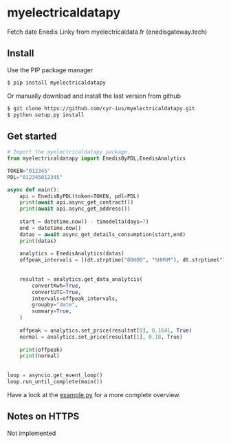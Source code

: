 # myelectricaldatapy

Fetch date Enedis Linky from myelectricaldata.fr (enedisgateway.tech)

## Install

Use the PIP package manager

```bash
$ pip install myelectricaldatapy
```

Or manually download and install the last version from github

```bash
$ git clone https://github.com/cyr-ius/myelectricaldatapy.git
$ python setup.py install
```

## Get started

```python
# Import the myelectricaldatapy package.
from myelectricaldatapy import EnedisByPDL,EnedisAnalytics

TOKEN="012345"
PDL="012345012345"

async def main():
    api = EnedisByPDL(token=TOKEN, pdl=PDL)
    print(await api.async_get_contract())
    print(await api.async_get_address())
    
    start = datetime.now() - timedelta(days=7)
    end = datetime.now()
    datas = await async_get_details_consumption(start,end)
    print(datas)
    
    analytics = EnedisAnalytics(datas)
    offpeak_intervals = [(dt.strptime("08H00", "%HH%M"), dt.strptime("12H00", "%HH%M"))]
    
    
    resultat = analytics.get_data_analytcis(
        convertKwh=True,
        convertUTC=True,
        intervals=offpeak_intervals,
        groupby="date",
        summary=True,
    )
      
    offpeak = analytics.set_price(resultat[0], 0.1641, True)
    normal = analytics.set_price(resultat[1], 0.18, True)
    
    print(offpeak)
    print(normal)
    
    
loop = asyncio.get_event_loop()
loop.run_until_complete(main())
```

Have a look at the [example.py](https://github.com/cyr-ius/myelectricaldatapy/blob/master/example.py) for a more complete overview.

## Notes on HTTPS

Not implemented
